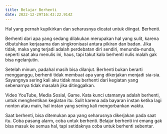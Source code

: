 ```yaml
---
title: Belajar Berhenti
date: 2022-12-29T16:43:22.914Z
---
```

Hal yang pernah kupikirkan dan seharusnya dicatat untuk diingat. Berhenti.<!--more-->

Berhenti dari apa yang sedang dilakukan merupakan hal yang sulit, karena dibutuhkan kerjasama dan singkronisasi antara pikiran dan badan. Jika tidak, maka yang terjadi adalah perdebatan diri sendiri, menunda-nunda, seperti saat aku menulis ini, haus, tapi takut kalo berhenti nulis malah gak bisa ngelanjutin.

Setelah minum, padahal masih bisa dilanjut. Berhenti bukan berarti mengganggu, berhenti tidak membuat apa yang dikerjakan menjadi sia-sia. Sayangnya sering kali aku tidak mau berhenti dari kegiatan yang sebenarnya tidak masalah jika ditinggalkan.

Video YouTube, Media Sosial, Game. Kata kunci utamanya adalah berhenti, untuk menghentikan kegiatan itu. Sulit karena ada bayaran instan ketika lagi nonton atau main, hal instan yang sering kali mengorbankan waktu.

Saat berhenti, bisa ditemukan apa yang seharusnya dikerjakan pada saat itu. Coba pasang alarm, coba untuk berhenti. Belajar berhenti ini emang gak bisa masuk ke semua hal, tapi setidaknya coba untuk berhenti sebentar.

